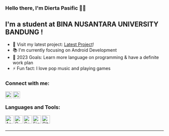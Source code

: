 ### Hello there, I'm Dierta Pasific 🙋‍♂️

## I'm a student at BINA NUSANTARA UNIVERSITY BANDUNG !

- 🚧 Visit my latest project: [Latest Project][FirstProject]!
- 📚 I'm currently focusing on Android Development 
- 🏁 2023 Goals: Learn more language on programming & have a definite work plan
- ⚡ Fun fact: I love pop music and playing games

### Connect with me:

[<img align="left" alt="codeSTACKr | LinkedIn" width="22px" src="https://github.com/diertapasific/profile/blob/main/linkedin-logo-png-2026.png" />][Linkedin]
[<img align="left" alt="codeSTACKr | Instagram" width="22px" src="https://github.com/diertapasific/profile/blob/main/600px-Instagram_icon.png" />][instagram]

<br />

### Languages and Tools:

[<img align="left" alt="AndroidStudio" width="26px" src="[https://github.com/diertapasific/profile/blob/main/5a36954d40bea2.0735336615135266052652.png](https://github.com/diertapasific/profile/blob/main/Android_Studio_Icon_3.6.svg.png)" />][Cwiki]
[<img align="left" alt="C" width="26px" src="https://github.com/diertapasific/profile/blob/main/5a36954d40bea2.0735336615135266052652.png" />][Cwiki]
[<img align="left" alt="C++" width="26px" src="https://github.com/diertapasific/profile/blob/main/png-clipart-c-logo-the-c-programming-language-computer-icons-computer-programming-source-code-programming-miscellaneous-template-removebg-preview%20(1).png" />][CPP]
[<img align="left" alt="Figma" width="26px" src="https://github.com/diertapasific/profile/blob/main/figma2.png" />][FG]
[<img align="left" alt="GitHub" width="26px" src="https://github.com/diertapasific/profile/blob/main/pngaaa.com-94898.png" />][GH]
<br />
<br />

---

[AndroidStudio]:https://developer.android.com/studio?gclid=CjwKCAjw-7OlBhB8EiwAnoOEk2bK3O6ihbchRK4rly1KnFw3hKiH5y5Oxx1eZGwjk4v83pCwoyxmrRoCuiwQAvD_BwE&gclsrc=aw.ds
[FG]:https://www.figma.com
[Cwiki]: https://en.wikipedia.org/wiki/C_(programming_language)
[CPP]:https://en.wikipedia.org/wiki/C%2B%2B
[GH]:https://en.wikipedia.org/wiki/GitHub
[instagram]: https://www.instagram.com/diertapasific/
[Linkedin]: https://www.linkedin.com/in/dierta-pasific-a033651b5/
[FirstProject]: https://github.com/diertapasific/games_compilation
